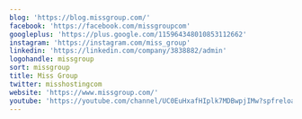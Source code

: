 ```yaml
---
blog: 'https://blog.missgroup.com/'
facebook: 'https://facebook.com/missgroupcom'
googleplus: 'https://plus.google.com/115964348010853112662'
instagram: 'https://instagram.com/miss_group'
linkedin: 'https://linkedin.com/company/3838882/admin'
logohandle: missgroup
sort: missgroup
title: Miss Group
twitter: misshostingcom
website: 'https://www.missgroup.com/'
youtube: 'https://youtube.com/channel/UC0EuHxafHIplk7MDBwpjIMw?spfreload=10'
---
```

